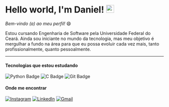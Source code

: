 # Hello world, I'm Daniel!   <img src="https://i.imgur.com/u8HivgI.gif" width="25px">

 _Bem-vindo (a) ao meu perfil!_ :smile:
 
 Estou cursando Engenharia de Software pela Universidade Federal do Ceará. Ainda sou iniciante no mundo da tecnologia, mas meu objetivo é mergulhar a fundo na área  para que eu possa evoluir cada vez mais, tanto profissionalmente, quanto pessoalmente.
 
---
   
#### Tecnologias que estou estudando

 ![Python Badge](https://img.shields.io/badge/Python-14354C?style=for-the-badge&logo=python&logoColor=white) 
 ![C Badge](https://img.shields.io/badge/C-00599C?style=for-the-badge&logo=c&logoColor=white) 
 ![Git Badge](https://img.shields.io/badge/Git-F05032?style=for-the-badge&logo=git&logoColor=white)
 
  #### Onde me encontrar
  
[![Instagram](https://img.shields.io/badge/Instagram-E4405F?style=for-the-badge&logo=instagram&logoColor=white)](https://www.instagram.com/danferds)
[![LinkedIn](https://img.shields.io/badge/LinkedIn-0077B5?style=for-the-badge&logo=linkedin&logoColor=whit)](https://www.linkedin.com/in/daniel-fer-dev)
[![Gmail](https://img.shields.io/badge/Gmail-D14836?style=for-the-badge&logo=gmail&logoColor=white)](mailto:daniel.dfs.es@gmail.com)
